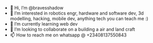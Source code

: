 - 👋 Hi, I’m @bravesshadow
- 👀 I’m interested in robotics engr, hardware and software dev, 3d modelling, hacking, mobile dev, anything tech you can teach me :)
- 🌱 I’m currently learning web dev 
- 💞️ I’m looking to collaborate on a building a air and land craft
- 📫 How to reach me on whatsapp @ +23408137550843

<!---
bravesshadow/bravesshadow is a ✨ special ✨ repository because its `README.md` (this file) appears on your GitHub profile.
You can click the Preview link to take a look at your changes.
--->
